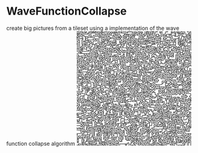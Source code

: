 # WaveFunctionCollapse
create big pictures from a tileset using a implementation of the wave function collapse algorithm
![pic](https://github.com/alex-909/WaveFunctionCollapse/blob/main/pics/output0%20-%20Kopie.png)
